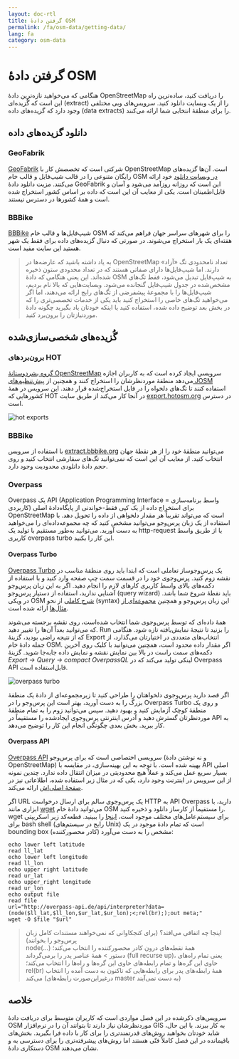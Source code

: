 ```yaml
---
layout: doc-rtl
title: گرفتن دادهٔ OSM
permalink: /fa/osm-data/getting-data/
lang: fa
category: osm-data
---
```


گرفتن دادهٔ OSM
=================  


هنگامی که می‌خواهید تازه‌ترین دادهٔ OpenStreetMap را دریافت کنید، ساده‌ترین راه این است که گُزیده‌ای (extract) را از یک وبسایت دانلود کنید. سرویس‌های وبی مختلفی وجود دارد که گزیده‌های داده (data extracts) را برای منطقهٔ انتخابی شما ارائه می‌کنند.  

دانلود گزیده‌های داده
--------------------------

### GeoFabrik

[GeoFabrik](http://geofabrik.de) شرکتی است که تخصصش کار با OpenStreetMap است. آن‌ها گزیده‌های رایگان متنوعی را در قالب شیپ‌فایل و قالب خام OSM [در وبسایت دانلود](http://download.geofabrik.de) خود ارائه می‌کنند. مزیت دانلود دادهٔ GeoFabrik این است که روزانه روزآمد می‌شود و آسان و قابل‌اطمینان است. یکی از معایب آن این است که داده بر اساس کشور استخراج شده است و همهٔ کشورها در دسترس نیستند.  

### BBBike  

[BBBike](http://download.bbbike.org/osm/bbbike/) شیپ‌فایل‌ها و قالب خام OSM را برای شهرهای سراسر جهان فراهم می‌کند که هفته‌ای یک بار استخراج می‌شوند. در صورتی که دنبال گزیده‌های داده برای فقط یک شهر هستید این سایت مفید است.

> به یاد داشته باشید که عارضه‌ها در OpenStreetMap تعداد نامحدودی تگ «آزاد» دارند.
> اما شیپ‌فایل‌ها دارای صفاتی هستند که در تعداد محدودی ستون ذخیره شده‌اند. این یعنی
> هنگامی که دادهٔ OSM به شیپ‌فایل تبدیل می‌شود، فقط تگ‌های مشخص‌شده
> در جدول شیپ‌فایل گنجانده می‌شود. وبسایت‌هایی که بالا نام بردیم، شیپ‌فایل‌ها را 
> با مجموعهٔ پیشفرضی از تگ‌های رایج ارائه می‌دهند، اما اگر می‌خواهید تگ‌های خاصی را استخراج کنید
> باید یکی از خدمات تخصصی‌تری را که در بخش بعد توضیح داده شده، استفاده کنید
> یا اینکه خودتان یاد بگیرید چگونه دادهٔ موردنیازتان را برون‌برد کنید.

گُزیده‌های شخصی‌سازی‌شده
-------------------

### برون‌بردهای HOT  

[گروه بشردوستانهٔ OpenStreetMap](http://hotosm.org) سرویسی ایجاد کرده است که به کاربران اجازه می‌دهد منطقهٔ موردنظرشان را استخراج کنند و همچنین از [پیش‌تنظیم‌های JOSM](/fa/josm/josm-presets) استفاده کنند
تا تگ‌های دلخواه را در فایل استخراج‌شده قرار دهند. این سرویس در همهٔ کشورهایی که HOT در آنجا کار می‌کند از طریق سایت [export.hotosm.org](http://export.hotosm.org) در دسترس است.

![hot exports][]

### BBBike  

با استفاده از سرویس [extract.bbbike.org](http://extract.bbbike.org/) می‌توانید منطقهٔ خود را از هر نقطهٔ جهان  انتخاب کنید. از معایب آن این است که نمی‌توانید تگ‌های سفارشی انتخاب کنید و روی حجم دادهٔ دانلودی محدودیت وجود دارد.  

### Overpass

Overpass یک API (Application Programming Interface = واسط برنامه‌سازی کاربردی) برای استخراج داده از یک کپی فقط-خواندنی از پایگاه‌دادهٔ اصلی OpenStreetMap است که می‌تواند تقریباً هر مقدار دلخواهی از داده را تحویل دهد. با استفاده از یک زبان پرس‌وجو می‌توانید مشخص کنید که چه مجموعه‌داده‌ای را می‌خواهید به دست آورید. می‌توانید به‌طور مستقیم با تولید یک http-request یا از طریق واسط کاربری overpass turbo این کار را بکنید.

#### Overpass Turbo

[Overpass Turbo](http://overpass-turbo.eu/) یک پرس‌و‌جوساز تعاملی است که ابتدا باید روی منطقهٔ مناسب در نقشه زوم کنید. پرس‌و‌جوی خود را در قسمت سمت چپ صفحه وارد کنید و با استفاده از دکمه‌های بالای واسط کاربری کارهای لازم را انجام دهید. اگر به این زبان پرس‌وجو آشنایی ندارید، استفاده از دستیار پرس‌وجو (query wizard) باید نقطهٔ شروع شما باشد. در ویکی OSM [شرح کاملی](http://wiki.openstreetmap.org/wiki/Overpass_API/Overpass_QL) از نحو (syntax) این زبان پرس‌وجو و همچنین [مجموعه‌ای از مثال‌ها](http://wiki.openstreetmap.org/wiki/Overpass_API/Overpass_API_by_Example) ارائه شده است.

همهٔ داده‌ای که توسط پرس‌وجوی شما انتخاب شده‌است، روی نقشه برجسته می‌شوند که می‌توانید بعداً آن‌ها را تغییر دهید. Run را بزنید تا نتیجهٔ نمایش‌یافته تازه شود. هنگامی که از نتیجه راضی بودید، گزینهٔ Export انتخاب‌های متعددی در اختیارتان می‌گذارد، از جمله دادهٔ خام OSM. اگر مقدار داده محدود است، همچنین می‌توانید با کلیک روی آخرین دکمه‌های سمت راست در بالا بین نمایش نقشه و نمایش داده جابه‌جا شوید. گزینهٔ *Export ->‏ Query ->‏ compact OverpassQL* لینکی تولید می‌کند که در Overpass API قابل‌استفاده است.

![overpass turbo][]

اگر قصد دارید پرس‌وجوی دلخواهتان را طراحی کنید تا زیرمجموعه‌ای از دادهٔ یک منطقهٔ بزرگ را به دست آورید، بهتر است این پرس‌وجو را در Overpass Turbo و روی یک منطقهٔ کوچک آزمایش کنید و بهبود دهید. سپس می‌توانید زوم را به تمام منطقهٔ موردنظرتان گسترش دهید و آدرس اینترنتی پرس‌وجوی ایجادشده را مستقیماً در API به کار ببرید. بخش بعدی چگونگی انجام این کار را توضیح می‌دهد.

#### Overpass API

[Overpass API](http://wiki.openstreetmap.org/wiki/Overpass_API) سرویسی اختصاصی است که برای پرس‌وجو (و نه نوشتن دادهٔ OpenStreetMap) بهینه شده است. با توجه به این بهینه‌سازی، در مقایسه با API اصلی بسیار سریع عمل می‌کند و عملاً هیچ محدودیتی در میزان انتقال داده ندارد. چندین نمونه از این سرویس در اینترنت وجود دارد، یکی که در مثال زیر استفاده شده، اطلاعاتی نیز در [صفحهٔ اصلی‌اش](http://overpass-api.de/) ارائه می‌کند.

اگر URL یک پرس‌وجوی سالم برای ارسال درخواست HTTP به API Overpass دارید، با ابزاری مانند [wget](https://www.gnu.org/software/wget/) می‌توانید دادهٔ خام OSM را مستقیماً از کارساز دانلود و ذخیره کنید. wget برای سیستم‌عامل‌های مختلف موجود است، [اینجا](http://wget.addictivecode.org/FrequentlyAskedQuestions?action=show&redirect=Faq#download) را ببینید. قطعه‌کد زیر اسکریپتی برای bash shell (رایج در سیستم‌های Unix) است که تمام دادهٔ موجود در یک bounding box (کادر محصورکننده) مشخص را به دست می‌آورد:

```
echo lower left latitude
read ll_lat
echo lower left longitude
read ll_lon
echo upper right latitude
read ur_lat
echo upper_right longitude
read ur_lon
echo output file
read file
url="http://overpass-api.de/api/interpreter?data=(node($ll_lat,$ll_lon,$ur_lat,$ur_lon);<;rel(br););out meta;"
wget -O $file "$url"
```
> اینجا چه اتفاقی می‌افتد؟ (برای کنجکاوانی که نمی‌خواهند مستندات کامل زبان پرس‌وجو را بخوانند)  
> <span dir="ltr">node(...)</span> همهٔ نقطه‌های درون کادر محصورکننده را انتخاب می‌کند؛  
> دستور <span dir="ltr">&#60;</span> همهٔ عناصر پدر را برمی‌گرداند (full recurse up)، یعنی تمام راه‌های حاوی این گره‌ها و تمام رابطه‌های حاوی این گره‌ها و راه‌ها را انتخاب می‌کند؛  
> <span dir="ltr">rel(br)</span> همهٔ رابطه‌های پدر برای رابطه‌هایی که تاکنون به دست آمده را انتخاب می‌کند (درغیراین‌صورت رابطه‌های master به دست نمی‌آیند)
>



خلاصه
-------  

سرویس‌های ذکرشده در این فصل مواردی است که کاربران متوسط برای دریافت دادهٔ OSM موردنظرشان نیاز دارند تا بتوانند آن را در نرم‌افزار GIS به کار ببرند. با این حال، شاید خودتان بخواهید روش‌های قدرتمندتری را برای کار با داده فرا بگیرید. بخش‌های باقیمانده در این فصل کاملاً فنّی هستند اما روش‌های پیشرفته‌تری را برای دسترسی به و دستکاری دادهٔ OSM نشان می‌دهند.  


[hot exports]: /images/osm-data/hot-exports.png
[overpass turbo]: /images/osm-data/overpass_turbo.png